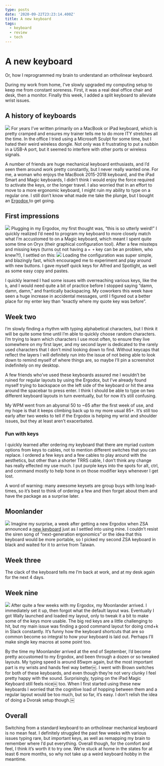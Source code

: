 ```yaml
---
type: posts
date: '2020-09-22T23:23:14.400Z'
title: A new keyboard
tags:
  - keyboard
  - review
  - tech
---
```


# A new keyboard

Or, how I reprogrammed my brain to understand an ortholinear keyboard.

During my work from home, I’ve slowly upgraded my computing setup to keep me from constant soreness. First, it was a real deal office chair and desk, then a monitor. Finally this week, I added a split keyboard to alleviate wrist issues.

## A history of keyboards
![](/photos/keyboardhistory.jpg)
For years I’ve written primarily on a MacBook or iPad keyboard, which is pretty cramped and ensures my trainer tells me to do more ITY stretches all the time. In the office I tried using a Microsoft Sculpt for some time, but I hated their weird wireless dongle. Not only was it frustrating to put a nubbin in a USB-A port, but it seemed to interfere with other ports or wireless signals.

A number of friends are huge mechanical keyboard enthusiasts, and I’d seen them around work pretty constantly, but I never really wanted one. For me, a woman who enjoys the MacBook 2015-2018 keyboard, and the iPad Smart and Magic keyboards, I didn’t think I would enjoy the force required to activate the keys, or the longer travel. I also worried that in an effort to move to a more ergonomic keyboard, I might ruin my ability to type on a regular one. I still don’t know what made me take the plunge, but I bought an [Ergodox ](https://ergodox-ez.com) to get going.

## First impressions
![](/photos/ergodox.jpg)
Plugging in my Ergodox, my first thought was, “this is so utterly weird!” I quickly realized I’d need to program my keyboard to more closely match what I’m accustomed to on a Magic keyboard, which meant I spent quite some time on Oryx (their graphical configuration tool). After a few missteps and missing keys (turns out not having a `= +` key can be an problem, who knew?!), I settled on this:
![](/photos/ergodoxlayout.jpg)
Loading the configuration was super simple, and blazingly fast, which encouraged me to experiment and play around with new buttons. I gave myself quick keys for Alfred and Spotlight, as well as some easy copy and pastes.

I quickly learned I had some issues with overreaching various keys, like the `b`, and I would need quite a bit of practice before I stopped saying “damn, damn, damn,” and frantically backspacing. My coworkers this week have seen a huge increase in accidental messages, until I figured out a better place for my enter key than “exactly where my quote key was before”.

## Week two

I’m slowly finding a rhythm with typing alphabetical characters, but I think it will be quite some time until I’m able to quickly choose random characters. I’m trying to learn which characters I use most often, to ensure they live somewhere on my first layer, and my second layer is dedicated to the rarely used characters that I don’t mind looking down to find. Without keycaps that reflect the layers I will definitely run into the issue of not being able to look down to remind myself of where things are, so maybe I’ll pin a screenshot indefinitely on my desktop.

A few friends who’ve used these keyboards assured me I wouldn’t be ruined for regular layouts by using the Ergodox, but I’ve already found myself trying to backspace on the left side of the keyboard or hit the area around the spacebar to press enter. I think I should be able to type on two different keyboard layouts in turn eventually, but for now it’s still confusing.

My WPM went from an abysmal 50 to ~65 after the first week of use, and my hope is that it keeps climbing back up to my more usual 85+. It’s still too early after two weeks to tell if the Ergodox is helping my wrist and shoulder issues, but they at least aren’t exacerbated.

### Fun with keys

I quickly learned after ordering my keyboard that there are myriad custom options from keys to cables, not to mention different switches that you can replace. I ordered a few keys and a few cables to play around with the aesthetics, but other than a shorter TRRS cable, I don’t think any change has really effected my use much. I put purple keys into the spots for alt, ctrl, and command mostly to help hone in on those modifier keys whenever I get lost.

A word of warning: many awesome keysets are group buys with long lead-times, so it’s best to think of ordering a few and then forget about them and have the package as a surprise later.

## Moonlander
![](/photos/moonlanderlayout.jpg)
Imagine my surprise, a week after getting a new Ergodox when ZSA announced a [new keyboard](https://www.zsa.io/moonlander/) just as I settled into using mine. I couldn’t resist the siren song of “next-generation ergonomics” or the idea that this keyboard would be more portable, so I picked my second ZSA keyboard in black and waited for it to arrive from Taiwan.

## Week three

The clack of the keyboard tells me I’m back at work, and at my desk again for the next 4 days.

## Week nine
![](/photos/moonlander.jpg)
After quite a few weeks with my Ergodox, my Moonlander arrived. I immediately set it up, then forgot what the default layout was. Eventually I got Wally launched and loaded my layout, only to tweak it a bit to make some of the keys more usable. The big red keys are a little challenging to hit, but my main issue was finding a good command layout for doing cmd+k in Slack constantly. It’s funny how the keyboard shortcuts that are so common become so integral to how your keyboard is laid out. Perhaps I’ll make single key macros at some point too.

By the time my Moonlander arrived at the end of September, I’d become pretty accustomed to my Ergodox, and been through a dozen or so tweaked layouts. My typing speed is around 85wpm again, but the most important part is my wrists and hands feel way better￼. I went with Brown switches for both of these keyboards, and even though they’re not very clunky I feel pretty happy with the sound. Surprisingly, typing on the iPad Magic Keyboard still feels nice￼ too. When I first started using these new keyboards I worried that the cognitive load of hopping between them and a regular layout would be too much, but so far, it’s easy. I don’t relish the idea of doing a Dvorak setup though.￼

## Overall

Switching from a standard keyboard to an ortholinear mechanical keyboard is no mean feat. I definitely struggled the past few weeks with various issues typing rare, but important keys, as well as remapping my brain to remember where I’d put everything. Overall though, for the comfort and feel, I think it’s worth it to try one. We’re stuck at home in the states for at least 6 more months, so why not take up a weird keyboard hobby in the meantime.

